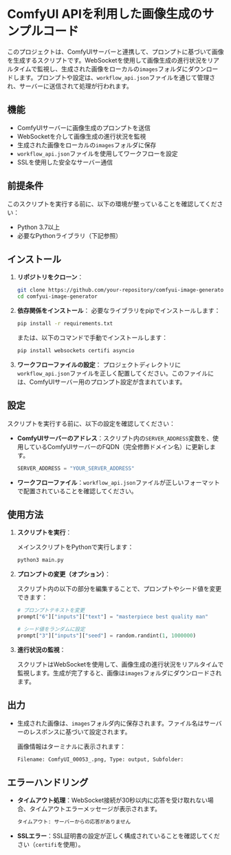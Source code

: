 # ComfyUI APIを利用した画像生成のサンプルコード

このプロジェクトは、ComfyUIサーバーと連携して、プロンプトに基づいて画像を生成するスクリプトです。WebSocketを使用して画像生成の進行状況をリアルタイムで監視し、生成された画像をローカルの`images`フォルダにダウンロードします。プロンプトや設定は、`workflow_api.json`ファイルを通じて管理され、サーバーに送信されて処理が行われます。

## 機能

- ComfyUIサーバーに画像生成のプロンプトを送信
- WebSocketを介して画像生成の進行状況を監視
- 生成された画像をローカルの`images`フォルダに保存
- `workflow_api.json`ファイルを使用してワークフローを設定
- SSLを使用した安全なサーバー通信

## 前提条件

このスクリプトを実行する前に、以下の環境が整っていることを確認してください：

- Python 3.7以上
- 必要なPythonライブラリ（下記参照）

## インストール

1. **リポジトリをクローン**：
    ```bash
    git clone https://github.com/your-repository/comfyui-image-generator.git
    cd comfyui-image-generator
    ```

2. **依存関係をインストール**：
    必要なライブラリをpipでインストールします：
    ```bash
    pip install -r requirements.txt
    ```

    または、以下のコマンドで手動でインストールします：
    ```bash
    pip install websockets certifi asyncio
    ```

3. **ワークフローファイルの設定**：
    プロジェクトディレクトリに`workflow_api.json`ファイルを正しく配置してください。このファイルには、ComfyUIサーバー用のプロンプト設定が含まれています。

## 設定

スクリプトを実行する前に、以下の設定を確認してください：

- **ComfyUIサーバーのアドレス**：スクリプト内の`SERVER_ADDRESS`変数を、使用しているComfyUIサーバーのFQDN（完全修飾ドメイン名）に更新します。
  
    ```python
    SERVER_ADDRESS = "YOUR_SERVER_ADDRESS"
    ```

- **ワークフローファイル**：`workflow_api.json`ファイルが正しいフォーマットで配置されていることを確認してください。

## 使用方法

1. **スクリプトを実行**：

    メインスクリプトをPythonで実行します：
    ```bash
    python3 main.py
    ```

2. **プロンプトの変更（オプション）**：
    
    スクリプト内の以下の部分を編集することで、プロンプトやシード値を変更できます：
    
    ```python
    # プロンプトテキストを変更
    prompt["6"]["inputs"]["text"] = "masterpiece best quality man"

    # シード値をランダムに設定
    prompt["3"]["inputs"]["seed"] = random.randint(1, 1000000)
    ```

3. **進行状況の監視**：

    スクリプトはWebSocketを使用して、画像生成の進行状況をリアルタイムで監視します。生成が完了すると、画像は`images`フォルダにダウンロードされます。

## 出力

- 生成された画像は、`images`フォルダ内に保存されます。ファイル名はサーバーのレスポンスに基づいて設定されます。
  
  画像情報はターミナルに表示されます：

  ```bash
  Filename: ComfyUI_00053_.png, Type: output, Subfolder: 
  ```

## エラーハンドリング

- **タイムアウト処理**：WebSocket接続が30秒以内に応答を受け取れない場合、タイムアウトエラーメッセージが表示されます。
  
  ```bash
  タイムアウト: サーバーからの応答がありません
  ```

- **SSLエラー**：SSL証明書の設定が正しく構成されていることを確認してください（`certifi`を使用）。
